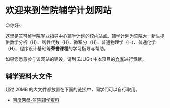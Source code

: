 # 欢迎来到竺院辅学计划网站

😉你好~

这里是竺可桢学院学业指导中心辅学计划的校内站点。辅学计划为竺院大一新生提供数学分析（H）、线性代数（H）、微积分（H）、普通物理学（H）、普通化学（H）、程序设计基础等**荣誉课程**的学习指导与帮助。

如果您愿意参与该网站的建设，请到 ZJUGit 中本项目的[仓库](https://git.zju.edu.cn/ckc-agc/study-assist)进行贡献。

## 辅学资料大文件

超过 20MB 的大文件都放置在下面的链接中，同学们可以自行取用。

- [百度网盘-竺院辅学资料](https://pan.baidu.com/s/1OB8pDdSDJ_718Fx2nelyVg?pwd=c6mx)